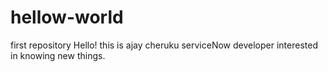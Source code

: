 # hellow-world
first repository
Hello! this is ajay cheruku serviceNow developer interested in knowing new things.
